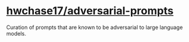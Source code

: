 # [hwchase17/adversarial-prompts](https://github.com/hwchase17/adversarial-prompts)
 Curation of prompts that are known to be adversarial to large language models.
